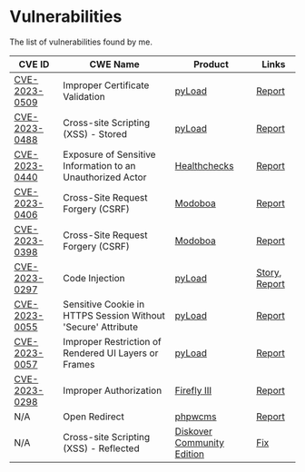# Vulnerabilities

The list of vulnerabilities found by me.

<!-- | [CVE_ID](URL) | CWE_NAME | [PRODUCT_NAME](URL) | [Report](URL)| -->
|CVE ID|CWE Name|Product|Links|
|-|-|-|-|
| [CVE-2023-0509](https://nvd.nist.gov/vuln/detail/CVE-2023-0509) |  Improper Certificate Validation| [pyLoad](https://pyload.net/) | [Report](https://www.huntr.dev/bounties/a370e0c2-a41c-4871-ad91-bc6f31a8e839/)|
| [CVE-2023-0488](https://nvd.nist.gov/vuln/detail/CVE-2023-0488) | Cross-site Scripting (XSS) - Stored | [pyLoad](https://pyload.net/) | [Report](https://www.huntr.dev/bounties/4311d8d7-682c-4f2a-b92c-3f9f1a36255a/)|
| [CVE-2023-0440](https://nvd.nist.gov/vuln/detail/CVE-2023-0440) | Exposure of Sensitive Information to an Unauthorized Actor | [Healthchecks](https://healthchecks.io/) | [Report](https://huntr.dev/bounties/208a096f-7986-4eed-8629-b7285348a686/)|
| [CVE-2023-0406](https://nvd.nist.gov/vuln/detail/CVE-2023-0406) | Cross-Site Request Forgery (CSRF)| [Modoboa](https://modoboa.org/) | [Report](https://www.huntr.dev/bounties/d7007f76-3dbc-48a7-a2fb-377040fe100c/)|
|[CVE-2023-0398](https://nvd.nist.gov/vuln/detail/CVE-2023-0398)|Cross-Site Request Forgery (CSRF)|[Modoboa](https://modoboa.org/)|[Report](https://www.huntr.dev/bounties/0a852351-00ed-44d2-a650-9055b7beed58/)|
|[CVE-2023-0297](https://nvd.nist.gov/vuln/detail/CVE-2023-0297)|Code Injection|[pyLoad](https://pyload.net/)|[Story](https://github.com/bAuh0lz/Pre-auth-RCE-in-pyLoad), [Report](https://huntr.dev/bounties/3fd606f7-83e1-4265-b083-2e1889a05e65/)|
|[CVE-2023-0055](https://nvd.nist.gov/vuln/detail/CVE-2023-0055)|Sensitive Cookie in HTTPS Session Without 'Secure' Attribute|[pyLoad](https://pyload.net/)|[Report](https://huntr.dev/bounties/ed88e240-99ff-48a1-bf32-8e1ef5f13cce/)|
|[CVE-2023-0057](https://nvd.nist.gov/vuln/detail/CVE-2023-0057)|Improper Restriction of Rendered UI Layers or Frames|[pyLoad](https://pyload.net/)|[Report](https://huntr.dev/bounties/12b64f91-d048-490c-94b0-37514b6d694d/)|
|[CVE-2023-0298](https://nvd.nist.gov/vuln/detail/CVE-2023-0298)|Improper Authorization|[Firefly III](https://www.firefly-iii.org/)|[Report](https://www.huntr.dev/bounties/9689052c-c1d7-4aae-aa08-346c9b6e04ed/)|
|N/A|Open Redirect|[phpwcms](http://www.phpwcms.org/index.html)|[Report](https://www.huntr.dev/bounties/28a92f29-4b6f-445f-af53-c74c42a07040/)|
|N/A|Cross-site Scripting (XSS) - Reflected|[Diskover Community Edition](https://diskoverdata.com/)|[Fix](https://github.com/diskoverdata/diskover-community/commit/a4baccb2758fb738613fdcb580e6676187a273cd#diff-979cec22052765e784b80d1cd4d7ff4ad3cec7c7f6058bec12c048cb82b8a2d9)|
